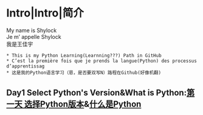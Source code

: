 Intro|Intro|简介
===============
My name is Shylock<br>
Je m’ appelle Shylock<br>
我是王佳宇

    * This is my Python Learning(Learnning???) Path in GitHub
    * C’est la première fois que je prends la langue(Python) des processus d’apprentissag
    * 这是我的Python语言学习（恩，是否要双写N）路程在Github(好像机翻)

Day1 Select Python's Version&What is Python:[第一天 选择Python版本](https://github.com/Shylcok/python/blob/master/Day01_Select_Version.md)&[什么是Python](https://github.com/Shylcok/python/blob/master/PYTHON.md)
------------------



